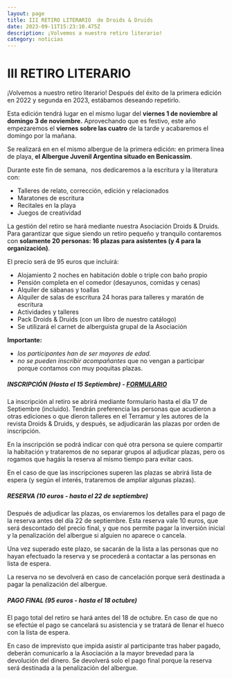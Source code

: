 ```yaml
---
layout: page
title: III RETIRO LITERARIO  de Droids & Druids
date: 2023-09-11T15:23:10.475Z
description: ¡Volvemos a nuestro retiro literario!
category: noticias
---
```

# III RETIRO LITERARIO 

¡Volvemos a nuestro retiro literario! Después del éxito de la primera edición en 2022 y segunda en 2023, estábamos deseando repetirlo. 

Esta edición tendrá lugar en el mismo lugar del **viernes 1 de noviembre al domingo 3 de noviembre.** Aprovechando que es festivo, este año empezaremos el **viernes sobre las cuatro** de la tarde y acabaremos el domingo por la mañana. 

Se realizará en en el mismo albergue de la primera edición: en primera línea de playa, **el Albergue Juvenil Argentina situado en Benicassim**.

Durante este fin de semana,  nos dedicaremos a la escritura y la literatura con:

* Talleres de relato, corrección, edición y relacionados
* Maratones de escritura
* Recitales en la playa
* Juegos de creatividad

La gestión del retiro se hará mediante nuestra Asociación Droids & Druids. Para garantizar que sigue siendo un retiro pequeño y tranquilo contaremos con **solamente 20 personas: 16 plazas para asistentes (y 4 para la organización)**. 

El precio será de 95 euros que incluirá:

* Alojamiento 2 noches en habitación doble o triple con baño propio
* Pensión completa en el comedor (desayunos, comidas y cenas)
* Alquiler de sábanas y toallas
* Alquiler de salas de escritura 24 horas para talleres y maratón de escritura
* Actividades y talleres
* Pack Droids & Druids (con un libro de nuestro catálogo)
* Se utilizará el carnet de alberguista grupal de la Asociación

**Importante:** 

* *los participantes han de ser mayores de edad.*
* *no se pueden inscribir acompañantes* que no vengan a participar porque contamos con muy poquitas plazas.

##### INSCRIPCIÓN (Hasta el 15 Septiembre) - [F﻿ORMULARIO](https://forms.gle/HAHYb7EWhYdRpaoq7)

La inscripción al retiro se abrirá mediante formulario hasta el día 17 de Septiembre (incluido). Tendrán preferencia las personas que acudieron a otras ediciones o que dieron talleres en el Terramur y les autores de la revista Droids & Druids, y después, se adjudicarán las plazas por orden de inscripción. 

En la inscripción se podrá indicar con qué otra persona se quiere compartir la habitación y trataremos de no separar grupos al adjudicar plazas, pero os rogamos que hagáis la reserva al mismo tiempo para evitar caos.

En el caso de que las inscripciones superen las plazas se abrirá lista de espera (y según el interés, trataremos de ampliar algunas plazas). 

##### RESERVA (10 euros - hasta el 22 de septiembre)

Después de adjudicar las plazas, os enviaremos los detalles para el pago de la reserva antes del día 22 de septiembre. Esta reserva vale 10 euros, que será descontado del precio final, y que nos permite pagar la inversión inicial y la penalización del albergue si alguien no aparece o cancela. 

Una vez superado este plazo, se sacarán de la lista a las personas que no hayan efectuado la reserva y se procederá a contactar a las personas en lista de espera. 

La reserva no se devolverá en caso de cancelación porque será destinada a pagar la penalización del albergue.

##### PAGO FINAL (95 euros - hasta el 18 octubre)

El pago total del retiro se hará antes del 18 de octubre. En caso de que no se efectúe el pago se cancelará su asistencia y se tratará de llenar el hueco con la lista de espera.

En caso de imprevisto que impida asistir al participante tras haber pagado, deberán comunicarlo a la Asociación a la mayor brevedad para la devolución del dinero. Se devolverá solo el pago final porque la reserva será destinada a la penalización del albergue.